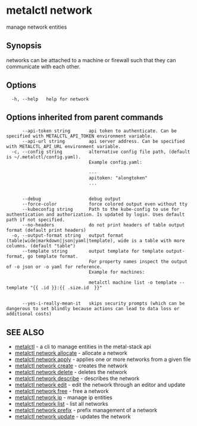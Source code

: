 # metalctl network

manage network entities

## Synopsis

networks can be attached to a machine or firewall such that they can communicate with each other.

## Options

```
  -h, --help   help for network
```

## Options inherited from parent commands

```
      --api-token string       api token to authenticate. Can be specified with METALCTL_API_TOKEN environment variable.
      --api-url string         api server address. Can be specified with METALCTL_API_URL environment variable.
  -c, --config string          alternative config file path, (default is ~/.metalctl/config.yaml).
                               Example config.yaml:
                               
                               ---
                               apitoken: "alongtoken"
                               ...
                               
                               
      --debug                  debug output
      --force-color            force colored output even without tty
      --kubeconfig string      Path to the kube-config to use for authentication and authorization. Is updated by login. Uses default path if not specified.
      --no-headers             do not print headers of table output format (default print headers)
  -o, --output-format string   output format (table|wide|markdown|json|yaml|template), wide is a table with more columns. (default "table")
      --template string        output template for template output-format, go template format.
                               For property names inspect the output of -o json or -o yaml for reference.
                               Example for machines:
                               
                               metalctl machine list -o template --template "{{ .id }}:{{ .size.id  }}"
                               
                               
      --yes-i-really-mean-it   skips security prompts (which can be dangerous to set blindly because actions can lead to data loss or additional costs)
```

## SEE ALSO

* [metalctl](metalctl.md)	 - a cli to manage entities in the metal-stack api
* [metalctl network allocate](metalctl_network_allocate.md)	 - allocate a network
* [metalctl network apply](metalctl_network_apply.md)	 - applies one or more networks from a given file
* [metalctl network create](metalctl_network_create.md)	 - creates the network
* [metalctl network delete](metalctl_network_delete.md)	 - deletes the network
* [metalctl network describe](metalctl_network_describe.md)	 - describes the network
* [metalctl network edit](metalctl_network_edit.md)	 - edit the network through an editor and update
* [metalctl network free](metalctl_network_free.md)	 - free a network
* [metalctl network ip](metalctl_network_ip.md)	 - manage ip entities
* [metalctl network list](metalctl_network_list.md)	 - list all networks
* [metalctl network prefix](metalctl_network_prefix.md)	 - prefix management of a network
* [metalctl network update](metalctl_network_update.md)	 - updates the network

